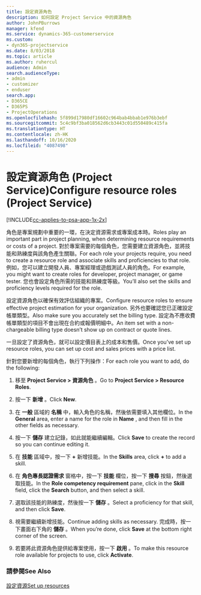 ```yaml
---
title: 設定資源角色
description: 如何設定 Project Service 中的資源角色
author: JohnPBurrows
manager: kfend
ms.service: dynamics-365-customerservice
ms.custom:
- dyn365-projectservice
ms.date: 8/03/2018
ms.topic: article
ms.author: ruhercul
audience: Admin
search.audienceType:
- admin
- customizer
- enduser
search.app:
- D365CE
- D365PS
- ProjectOperations
ms.openlocfilehash: 5f899d17980df16602c964bab4bbab1e976b3ebf
ms.sourcegitcommit: 5c4c9bf3ba018562d6cb3443c01d550489c415fa
ms.translationtype: HT
ms.contentlocale: zh-HK
ms.lasthandoff: 10/16/2020
ms.locfileid: "4087498"
---
```

# <a name="configure-resource-roles-project-service"></a><span data-ttu-id="03b68-103">設定資源角色 (Project Service)</span><span class="sxs-lookup"><span data-stu-id="03b68-103">Configure resource roles (Project Service)</span></span>

[!INCLUDE[cc-applies-to-psa-app-1x-2x](../includes/cc-applies-to-psa-app-1x-2x.md)]

<span data-ttu-id="03b68-104">角色是專案規劃中重要的一環，在決定資源需求或專案成本時。</span><span class="sxs-lookup"><span data-stu-id="03b68-104">Roles play an important part in project planning, when determining resource requirements or costs of a project.</span></span> <span data-ttu-id="03b68-105">對於專案需要的每個角色，您需要建立資源角色，並將技能和熟練度與該角色產生關聯。</span><span class="sxs-lookup"><span data-stu-id="03b68-105">For each role your projects require, you need to create a resource role and associate skills and proficiencies to that role.</span></span> <span data-ttu-id="03b68-106">例如，您可以建立開發人員、專案經理或遊戲測試人員的角色。</span><span class="sxs-lookup"><span data-stu-id="03b68-106">For example, you might want to create roles for developer, project manager, or game tester.</span></span> <span data-ttu-id="03b68-107">您也會設定角色所需的技能和熟練度等級。</span><span class="sxs-lookup"><span data-stu-id="03b68-107">You’ll also set the skills and proficiency levels required for the role.</span></span>  
  
 <span data-ttu-id="03b68-108">設定資源角色以確保有效評估組織的專案。</span><span class="sxs-lookup"><span data-stu-id="03b68-108">Configure resource roles to ensure effective project estimation for your organization.</span></span>  <span data-ttu-id="03b68-109">另外也要確認您已正確設定帳單類型。</span><span class="sxs-lookup"><span data-stu-id="03b68-109">Also make sure you accurately set the billing type.</span></span> <span data-ttu-id="03b68-110">設定為不應收費帳單類型的項目不會出現在合約或報價明細中。</span><span class="sxs-lookup"><span data-stu-id="03b68-110">An item set with a non-chargeable billing type doesn’t show up on contract or quote lines.</span></span>  
  
 <span data-ttu-id="03b68-111">一旦設定了資源角色，就可以設定價目表上的成本和售價。</span><span class="sxs-lookup"><span data-stu-id="03b68-111">Once you’ve set up resource roles, you can set up cost and sales prices with a price list.</span></span>  
  
 <span data-ttu-id="03b68-112">針對您要新增的每個角色，執行下列操作：</span><span class="sxs-lookup"><span data-stu-id="03b68-112">For each role you want to add, do the following:</span></span>  
  
1.  <span data-ttu-id="03b68-113">移至 **Project Service > 資源角色** 。</span><span class="sxs-lookup"><span data-stu-id="03b68-113">Go to **Project Service > Resource Roles**.</span></span>  
  
2.  <span data-ttu-id="03b68-114">按一下 **新增** 。</span><span class="sxs-lookup"><span data-stu-id="03b68-114">Click **New**.</span></span>  
  
3.  <span data-ttu-id="03b68-115">在 **一般** 區域的 **名稱** 中，輸入角色的名稱，然後依需要填入其他欄位。</span><span class="sxs-lookup"><span data-stu-id="03b68-115">In the **General** area, enter a name for the role in **Name** , and then fill in the other fields as necessary.</span></span>  
  
4.  <span data-ttu-id="03b68-116">按一下 **儲存** 建立記錄，如此就能繼續編輯。</span><span class="sxs-lookup"><span data-stu-id="03b68-116">Click **Save** to create the record so you can continue editing it.</span></span>  
  
5.  <span data-ttu-id="03b68-117">在 **技能** 區域中，按一下 **+** 新增技能。</span><span class="sxs-lookup"><span data-stu-id="03b68-117">In the **Skills** area, click **+** to add a skill.</span></span>  
  
6.  <span data-ttu-id="03b68-118">在 **角色專長認證需求** 窗格中，按一下 **技能** 欄位，按一下 **搜尋** 按鈕，然後選取技能。</span><span class="sxs-lookup"><span data-stu-id="03b68-118">In the **Role competency requirement** pane, click in the **Skill** field, click the **Search** button, and then select a skill.</span></span>  
  
7.  <span data-ttu-id="03b68-119">選取該技能的熟練度，然後按一下 **儲存** 。</span><span class="sxs-lookup"><span data-stu-id="03b68-119">Select a proficiency for that skill, and then click **Save**.</span></span>  
  
8.  <span data-ttu-id="03b68-120">視需要繼續新增技能。</span><span class="sxs-lookup"><span data-stu-id="03b68-120">Continue adding skills as necessary.</span></span> <span data-ttu-id="03b68-121">完成時，按一下畫面右下角的 **儲存** 。</span><span class="sxs-lookup"><span data-stu-id="03b68-121">When you’re done, click **Save** at the bottom right corner of the screen.</span></span>  
  
9. <span data-ttu-id="03b68-122">若要將此資源角色提供給專案使用，按一下 **啟用** 。</span><span class="sxs-lookup"><span data-stu-id="03b68-122">To make this resource role available for projects to use, click **Activate**.</span></span>  
  
### <a name="see-also"></a><span data-ttu-id="03b68-123">請參閱</span><span class="sxs-lookup"><span data-stu-id="03b68-123">See Also</span></span>  
 [<span data-ttu-id="03b68-124">設定資源</span><span class="sxs-lookup"><span data-stu-id="03b68-124">Set up resources</span></span>](../psa/set-up-resources.md)
